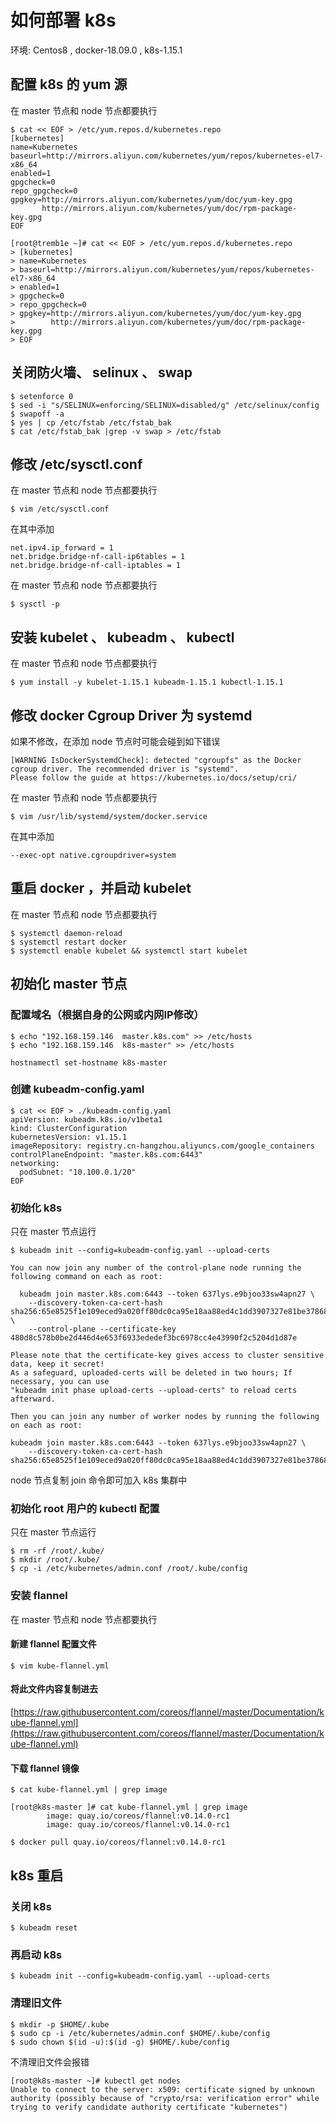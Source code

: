 # 如何部署 k8s 

环境: Centos8 , docker-18.09.0 , k8s-1.15.1

## 配置 k8s 的 yum 源

在 master 节点和 node 节点都要执行

```
$ cat << EOF > /etc/yum.repos.d/kubernetes.repo
[kubernetes]
name=Kubernetes
baseurl=http://mirrors.aliyun.com/kubernetes/yum/repos/kubernetes-el7-x86_64
enabled=1
gpgcheck=0
repo_gpgcheck=0
gpgkey=http://mirrors.aliyun.com/kubernetes/yum/doc/yum-key.gpg
       http://mirrors.aliyun.com/kubernetes/yum/doc/rpm-package-key.gpg
EOF

```

```
[root@tremb1e ~]# cat << EOF > /etc/yum.repos.d/kubernetes.repo
> [kubernetes]
> name=Kubernetes
> baseurl=http://mirrors.aliyun.com/kubernetes/yum/repos/kubernetes-el7-x86_64
> enabled=1
> gpgcheck=0
> repo_gpgcheck=0
> gpgkey=http://mirrors.aliyun.com/kubernetes/yum/doc/yum-key.gpg
>        http://mirrors.aliyun.com/kubernetes/yum/doc/rpm-package-key.gpg
> EOF
```

## 关闭防火墙、 selinux 、 swap 

```
$ setenforce 0
$ sed -i "s/SELINUX=enforcing/SELINUX=disabled/g" /etc/selinux/config
$ swapoff -a
$ yes | cp /etc/fstab /etc/fstab_bak
$ cat /etc/fstab_bak |grep -v swap > /etc/fstab
```

## 修改 /etc/sysctl.conf 

在 master 节点和 node 节点都要执行

```
$ vim /etc/sysctl.conf
```

在其中添加

```
net.ipv4.ip_forward = 1
net.bridge.bridge-nf-call-ip6tables = 1
net.bridge.bridge-nf-call-iptables = 1
```

在 master 节点和 node 节点都要执行

```
$ sysctl -p
```

## 安装 kubelet 、 kubeadm 、 kubectl 

在 master 节点和 node 节点都要执行

```
$ yum install -y kubelet-1.15.1 kubeadm-1.15.1 kubectl-1.15.1
```

## 修改 docker Cgroup Driver 为 systemd 

如果不修改，在添加 node 节点时可能会碰到如下错误

```
[WARNING IsDockerSystemdCheck]: detected "cgroupfs" as the Docker cgroup driver. The recommended driver is "systemd". 
Please follow the guide at https://kubernetes.io/docs/setup/cri/
```

在 master 节点和 node 节点都要执行

```
$ vim /usr/lib/systemd/system/docker.service
```

在其中添加

```
--exec-opt native.cgroupdriver=system
```

## 重启 docker ，并启动 kubelet 

在 master 节点和 node 节点都要执行

```
$ systemctl daemon-reload
$ systemctl restart docker
$ systemctl enable kubelet && systemctl start kubelet
```

## 初始化 master 节点

### 配置域名（根据自身的公网或内网IP修改）

```
$ echo "192.168.159.146  master.k8s.com" >> /etc/hosts
$ echo "192.168.159.146  k8s-master" >> /etc/hosts
```

```
hostnamectl set-hostname k8s-master
```

### 创建 kubeadm-config.yaml

```
$ cat << EOF > ./kubeadm-config.yaml
apiVersion: kubeadm.k8s.io/v1beta1
kind: ClusterConfiguration
kubernetesVersion: v1.15.1
imageRepository: registry.cn-hangzhou.aliyuncs.com/google_containers
controlPlaneEndpoint: "master.k8s.com:6443"
networking:
  podSubnet: "10.100.0.1/20"
EOF
```

### 初始化 k8s 

只在 master 节点运行

```
$ kubeadm init --config=kubeadm-config.yaml --upload-certs
```

```
You can now join any number of the control-plane node running the following command on each as root:

  kubeadm join master.k8s.com:6443 --token 637lys.e9bjoo33sw4apn27 \
    --discovery-token-ca-cert-hash sha256:65e8525f1e109eced9a020ff80dc0ca95e18aa88ed4c1dd3907327e81be37868 \
    --control-plane --certificate-key 480d8c578b0be2d446d4e653f6933ededef3bc6978cc4e43990f2c5204d1d87e

Please note that the certificate-key gives access to cluster sensitive data, keep it secret!
As a safeguard, uploaded-certs will be deleted in two hours; If necessary, you can use 
"kubeadm init phase upload-certs --upload-certs" to reload certs afterward.

Then you can join any number of worker nodes by running the following on each as root:

kubeadm join master.k8s.com:6443 --token 637lys.e9bjoo33sw4apn27 \
    --discovery-token-ca-cert-hash sha256:65e8525f1e109eced9a020ff80dc0ca95e18aa88ed4c1dd3907327e81be37868
```

node 节点复制 join 命令即可加入 k8s 集群中

### 初始化 root 用户的 kubectl 配置

只在 master 节点运行

```
$ rm -rf /root/.kube/
$ mkdir /root/.kube/
$ cp -i /etc/kubernetes/admin.conf /root/.kube/config
```

### 安装 flannel 

在 master 节点和 node 节点都要执行

#### 新建 flannel 配置文件

```
$ vim kube-flannel.yml
```

#### 将此文件内容复制进去

[https://raw.githubusercontent.com/coreos/flannel/master/Documentation/kube-flannel.yml](https://raw.githubusercontent.com/coreos/flannel/master/Documentation/kube-flannel.yml)

#### 下载 flannel 镜像

```
$ cat kube-flannel.yml | grep image
```

```
[root@k8s-master ]# cat kube-flannel.yml | grep image
        image: quay.io/coreos/flannel:v0.14.0-rc1
        image: quay.io/coreos/flannel:v0.14.0-rc1
```

```
$ docker pull quay.io/coreos/flannel:v0.14.0-rc1
```

## k8s 重启

### 关闭 k8s 

```
$ kubeadm reset
```

### 再启动 k8s 

```
$ kubeadm init --config=kubeadm-config.yaml --upload-certs
```

### 清理旧文件

```
$ mkdir -p $HOME/.kube
$ sudo cp -i /etc/kubernetes/admin.conf $HOME/.kube/config
$ sudo chown $(id -u):$(id -g) $HOME/.kube/config
```

不清理旧文件会报错

```
[root@k8s-master ~]# kubectl get nodes
Unable to connect to the server: x509: certificate signed by unknown authority (possibly because of "crypto/rsa: verification error" while trying to verify candidate authority certificate "kubernetes")
```
